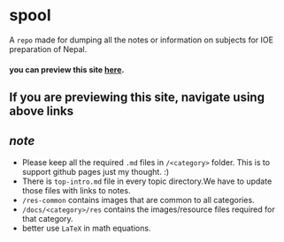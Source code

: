 # spool
A `repo` made for dumping all the notes or information on subjects for IOE preparation of Nepal.
#### you can preview this site [here](https://iba4.github.io/spool/).
## If you are previewing this site, **navigate using above links**
## *note*
- Please keep all the required `.md` files in `/<category>` folder. This is to support github pages just my thought. :)
- There is `top-intro.md` file in every topic directory.We have to update those files with links to notes.
- `/res-common` contains images that are common to all categories.
- `/docs/<category>/res` contains the images/resource files required for that category.
- better use `LaTeX` in math equations.

